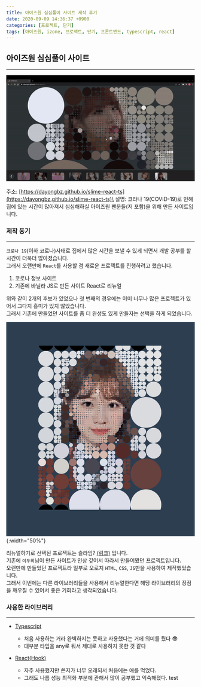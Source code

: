 ```yaml
---
title: 아이즈원 심심풀이 사이트 제작 후기
date: 2020-09-09 14:36:37 +0900
categories: [프로젝트, 단기]
tags: [아이즈원, izone, 프로젝트, 단기, 프론트엔드, typescript, react]
---
```


## 아이즈원 심심풀이 사이트

---

![아이즈원 심심풀이 사이트 작동 예시](/../assets/img/post/ezgif-2-f5dd55e95285.gif)

주소: [https://dayongbz.github.io/slime-react-ts](https://dayongbz.github.io/slime-react-ts)\
설명: 코라나 19(COVID-19)로 인해 집에 있는 시간이 많아져서 심심해하실 아이즈원 팬분들(저 포함)을 위해 만든 사이트입니다.

### 제작 동기

---

`코로나 19`(이하 코로나)사태로 집에서 많은 시간을 보낼 수 있게 되면서 개발 공부를 할 시간이 더욱더 많아졌습니다.\
그래서 오랜만에 `React`를 사용할 겸 새로운 프로젝트를 진행하려고 했습니다.

1. 코로나 정보 사이트
2. 기존에 바닐라 JS로 만든 사이트 React로 리뉴얼

위와 같이 2개의 후보가 있었으나 첫 번째의 경우에는 이미 너무나 많은 프로젝트가 있어서 그다지 흥미가 있지 않았습니다.\
그래서 기존에 만들었던 사이트를 좀 더 완성도 있게 만들자는 선택을 하게 되었습니다.

![리뉴얼 전 프로젝트](/../assets/img/post/2020-09-09-152246.png){:width="50%"}

리뉴얼하기로 선택된 프로젝트는 슬라임? [(링크)](https://dayongbz.github.io/slime/) 입니다.\
기존에 `이두희`님이 만든 사이트가 인상 깊어서 따라서 만들어봤던 프로젝트입니다.\
오랜만에 만들었던 프로젝트라 일부로 오로지 `HTML`, `CSS`, `JS`만을 사용하여 제작했었습니다.\
그래서 이번에는 다른 라이브러리들을 사용해서 리뉴얼한다면 해당 라이브러리의 장점을 깨우칠 수 있어서 좋은 기회라고 생각되었습니다.

### 사용한 라이브러리

---

- [Typescript](https://www.typescriptlang.org/)

  - 처음 사용하는 거라 완벽하지는 못하고 사용했다는 거에 의미를 뒀다 😎
  - 대부분 타입을 any로 둬서 제대로 사용하지 못한 것 같다

- [React(Hook)](https://reactjs.org/)
  - 자주 사용했지만 쓴지가 너무 오래되서 처음에는 애를 먹었다.
  - 그래도 나름 성능 최적화 부분에 관해서 많이 공부했고 익숙해졌다.
test